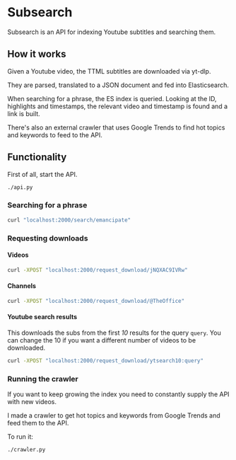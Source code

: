 # Subsearch

Subsearch is an API for indexing Youtube subtitles and searching them.

## How it works

Given a Youtube video, the TTML subtitles are downloaded via yt-dlp.

They are parsed, translated to a JSON document and fed into Elasticsearch.

When searching for a phrase, the ES index is queried. Looking at the ID, highlights and timestamps, the relevant video and timestamp is found and a link is built.

There's also an external crawler that uses Google Trends to find hot topics and keywords to feed to the API.

## Functionality

First of all, start the API.

```bash
./api.py
```

### Searching for a phrase

```bash
curl "localhost:2000/search/emancipate"
```

### Requesting downloads
#### Videos

```bash
curl -XPOST "localhost:2000/request_download/jNQXAC9IVRw"
```

#### Channels

```bash
curl -XPOST "localhost:2000/request_download/@TheOffice"
```

#### Youtube search results
This downloads the subs from the first *10* results for the query `query`.
You can change the 10 if you want a different number of videos to be downloaded.
```bash
curl -XPOST "localhost:2000/request_download/ytsearch10:query"
```

### Running the crawler

If you want to keep growing the index you need to constantly supply the API with new videos.

I made a crawler to get hot topics and keywords from Google Trends and feed them to the API.


To run it:
```bash
./crawler.py
```